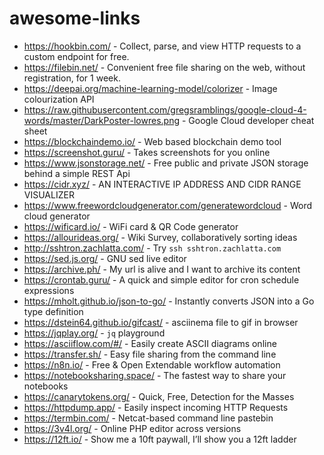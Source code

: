 # awesome-links

- https://hookbin.com/ - Collect, parse, and view HTTP requests to a custom endpoint for free.
- https://filebin.net/ - Convenient free file sharing on the web, without registration, for 1 week.
- https://deepai.org/machine-learning-model/colorizer - Image colourization API
- https://raw.githubusercontent.com/gregsramblings/google-cloud-4-words/master/DarkPoster-lowres.png - Google Cloud developer cheat sheet
- https://blockchaindemo.io/ - Web based blockchain demo tool
- https://screenshot.guru/ - Takes screenshots for you online
- https://www.jsonstorage.net/ - Free public and private JSON storage behind a simple REST Api
- https://cidr.xyz/ - AN INTERACTIVE IP ADDRESS AND CIDR RANGE VISUALIZER
- https://www.freewordcloudgenerator.com/generatewordcloud - Word cloud generator
- https://wificard.io/ - WiFi card & QR Code generator
- https://allourideas.org/ - Wiki Survey, collaboratively sorting ideas
- http://sshtron.zachlatta.com/ - Try `ssh sshtron.zachlatta.com`
- https://sed.js.org/ - GNU sed live editor
- https://archive.ph/ - My url is alive and I want to archive its content
- https://crontab.guru/ - A quick and simple editor for cron schedule expressions
- https://mholt.github.io/json-to-go/ - Instantly converts JSON into a Go type definition
- https://dstein64.github.io/gifcast/ - asciinema file to gif in browser
- https://jqplay.org/ - `jq` playground
- https://asciiflow.com/#/ - Easily create ASCII diagrams online
- https://transfer.sh/ - Easy file sharing from the command line
- https://n8n.io/ - Free & Open Extendable workflow automation
- https://notebooksharing.space/ - The fastest way to share your notebooks
- https://canarytokens.org/ - Quick, Free, Detection for the Masses
- https://httpdump.app/ - Easily inspect incoming HTTP Requests
- https://termbin.com/ - Netcat-based command line pastebin
- https://3v4l.org/ - Online PHP editor across versions
- https://12ft.io/ - Show me a 10ft paywall, I’ll show you a 12ft ladder
